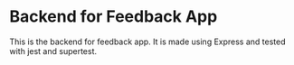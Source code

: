 # Backend for Feedback App
This is the backend for feedback app. It is made using Express and tested with jest and supertest. 